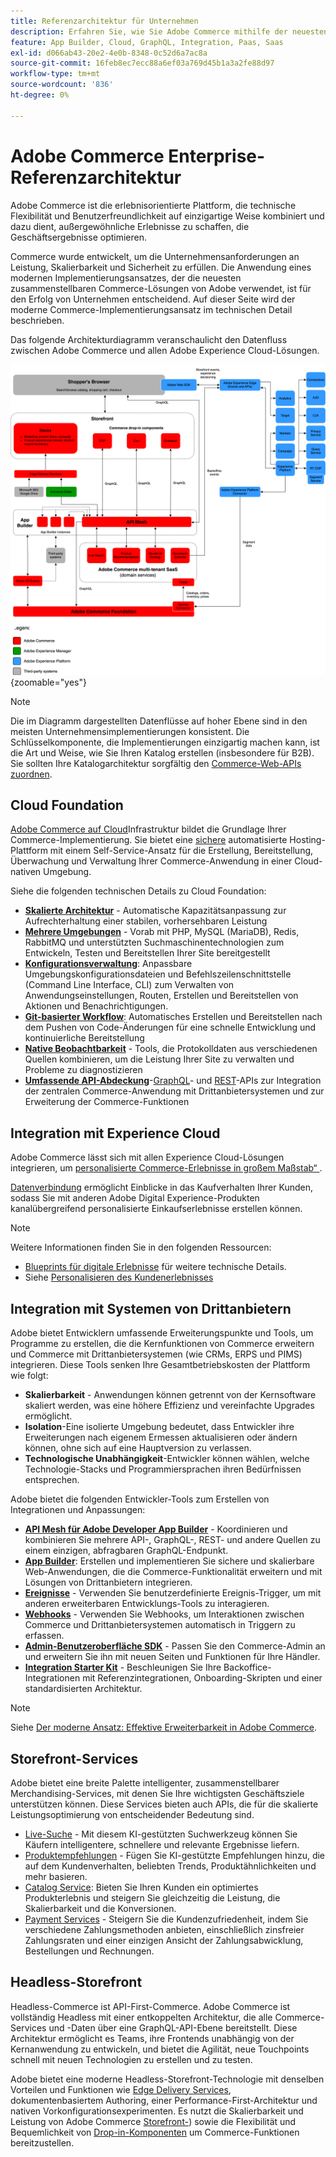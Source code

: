 ```yaml
---
title: Referenzarchitektur für Unternehmen
description: Erfahren Sie, wie Sie Adobe Commerce mithilfe der neuesten zusammensetzbaren Commerce-Technologie von Adobe implementieren.
feature: App Builder, Cloud, GraphQL, Integration, Paas, Saas
exl-id: d066ab43-20e2-4e0b-8348-0c52d6a7ac8a
source-git-commit: 16feb8ec7ecc88a6ef03a769d45b1a3a2fe88d97
workflow-type: tm+mt
source-wordcount: '836'
ht-degree: 0%

---
```


# Adobe Commerce Enterprise-Referenzarchitektur

Adobe Commerce ist die erlebnisorientierte Plattform, die technische Flexibilität und Benutzerfreundlichkeit auf einzigartige Weise kombiniert und dazu dient, außergewöhnliche Erlebnisse zu schaffen, die Geschäftsergebnisse optimieren.

Commerce wurde entwickelt, um die Unternehmensanforderungen an Leistung, Skalierbarkeit und Sicherheit zu erfüllen. Die Anwendung eines modernen Implementierungsansatzes, der die neuesten zusammenstellbaren Commerce-Lösungen von Adobe verwendet, ist für den Erfolg von Unternehmen entscheidend. Auf dieser Seite wird der moderne Commerce-Implementierungsansatz im technischen Detail beschrieben.

Das folgende Architekturdiagramm veranschaulicht den Datenfluss zwischen Adobe Commerce und allen Adobe Experience Cloud-Lösungen.

![Architekturdiagramm, das zeigt, wie Adobe Commerce eine Verbindung zu Experience Cloud-Lösungen herstellt](../../assets/playbooks/commerce-architecture-v3.svg){zoomable="yes"}

>[!NOTE]
>
>Die im Diagramm dargestellten Datenflüsse auf hoher Ebene sind in den meisten Unternehmensimplementierungen konsistent. Die Schlüsselkomponente, die Implementierungen einzigartig machen kann, ist die Art und Weise, wie Sie Ihren Katalog erstellen (insbesondere für B2B). Sie sollten Ihre Katalogarchitektur sorgfältig den [Commerce-Web-APIs zuordnen](https://developer.adobe.com/commerce/webapi/get-started/).

## Cloud Foundation

[Adobe Commerce auf Cloud](https://experienceleague.adobe.com/de/docs/commerce-cloud-service/user-guide/overview)Infrastruktur bildet die Grundlage Ihrer Commerce-Implementierung. Sie bietet eine [sichere](../../security-and-compliance/shared-responsibility.md) automatisierte Hosting-Plattform mit einem Self-Service-Ansatz für die Erstellung, Bereitstellung, Überwachung und Verwaltung Ihrer Commerce-Anwendung in einer Cloud-nativen Umgebung.

Siehe die folgenden technischen Details zu Cloud Foundation:

- [**Skalierte Architektur**](https://experienceleague.adobe.com/de/docs/commerce-cloud-service/user-guide/architecture/scaled-architecture) - Automatische Kapazitätsanpassung zur Aufrechterhaltung einer stabilen, vorhersehbaren Leistung
- [**Mehrere Umgebungen**](https://experienceleague.adobe.com/de/docs/commerce-cloud-service/user-guide/architecture/pro-architecture) - Vorab mit PHP, MySQL (MariaDB), Redis, RabbitMQ und unterstützten Suchmaschinentechnologien zum Entwickeln, Testen und Bereitstellen Ihrer Site bereitgestellt
- [**Konfigurationsverwaltung**](https://experienceleague.adobe.com/de/docs/commerce-cloud-service/user-guide/configure/overview): Anpassbare Umgebungskonfigurationsdateien und Befehlszeilenschnittstelle (Command Line Interface, CLI) zum Verwalten von Anwendungseinstellungen, Routen, Erstellen und Bereitstellen von Aktionen und Benachrichtigungen.
- [**Git-basierter Workflow**](https://experienceleague.adobe.com/de/docs/commerce-cloud-service/user-guide/architecture/pro-develop-deploy-workflow): Automatisches Erstellen und Bereitstellen nach dem Pushen von Code-Änderungen für eine schnelle Entwicklung und kontinuierliche Bereitstellung
- [**Native Beobachtbarkeit**](https://experienceleague.adobe.com/de/docs/commerce-cloud-service/user-guide/monitor/performance) - Tools, die Protokolldaten aus verschiedenen Quellen kombinieren, um die Leistung Ihrer Site zu verwalten und Probleme zu diagnostizieren
- [**Umfassende API-Abdeckung**](https://developer.adobe.com/commerce/webapi/get-started/)-[GraphQL](https://developer.adobe.com/commerce/webapi/graphql/)- und [REST](https://developer.adobe.com/commerce/webapi/rest)-APIs zur Integration der zentralen Commerce-Anwendung mit Drittanbietersystemen und zur Erweiterung der Commerce-Funktionen

## Integration mit Experience Cloud

Adobe Commerce lässt sich mit allen Experience Cloud-Lösungen integrieren, um [personalisierte Commerce-Erlebnisse in großem Maßstab“ ](https://experienceleague.adobe.com/de/docs/commerce-admin/customers/customers-menu/personalize-scale#customers-menu).

[Datenverbindung](https://experienceleague.adobe.com/de/docs/commerce/data-connection/overview) ermöglicht Einblicke in das Kaufverhalten Ihrer Kunden, sodass Sie mit anderen Adobe Digital Experience-Produkten kanalübergreifend personalisierte Einkaufserlebnisse erstellen können.

>[!NOTE]
>
>Weitere Informationen finden Sie in den folgenden Ressourcen:
>
>- [Blueprints für digitale Erlebnisse](https://experienceleague.adobe.com/de/docs/blueprints-learn/architecture/overview) für weitere technische Details.
>- Siehe [Personalisieren des Kundenerlebnisses](https://experienceleague.adobe.com/de/docs/events/the-skill-exchange-recordings/commerce/aug2024/personalization)


## Integration mit Systemen von Drittanbietern

Adobe bietet Entwicklern umfassende Erweiterungspunkte und Tools, um Programme zu erstellen, die die Kernfunktionen von Commerce erweitern und Commerce mit Drittanbietersystemen (wie CRMs, ERPS und PIMS) integrieren. Diese Tools senken Ihre Gesamtbetriebskosten der Plattform wie folgt:

- **Skalierbarkeit** - Anwendungen können getrennt von der Kernsoftware skaliert werden, was eine höhere Effizienz und vereinfachte Upgrades ermöglicht.
- **Isolation**-Eine isolierte Umgebung bedeutet, dass Entwickler ihre Erweiterungen nach eigenem Ermessen aktualisieren oder ändern können, ohne sich auf eine Hauptversion zu verlassen.
- **Technologische Unabhängigkeit**-Entwickler können wählen, welche Technologie-Stacks und Programmiersprachen ihren Bedürfnissen entsprechen.

Adobe bietet die folgenden Entwickler-Tools zum Erstellen von Integrationen und Anpassungen:

- [**API Mesh für Adobe Developer App Builder**](https://developer.adobe.com/graphql-mesh-gateway/) - Koordinieren und kombinieren Sie mehrere API-, GraphQL-, REST- und andere Quellen zu einem einzigen, abfragbaren GraphQL-Endpunkt.
- [**App Builder**](https://developer.adobe.com/app-builder/docs/overview/): Erstellen und implementieren Sie sichere und skalierbare Web-Anwendungen, die die Commerce-Funktionalität erweitern und mit Lösungen von Drittanbietern integrieren.
- [**Ereignisse**](https://developer.adobe.com/commerce/extensibility/events/) - Verwenden Sie benutzerdefinierte Ereignis-Trigger, um mit anderen erweiterbaren Entwicklungs-Tools zu interagieren.
- [**Webhooks**](https://developer.adobe.com/commerce/extensibility/webhooks/) - Verwenden Sie Webhooks, um Interaktionen zwischen Commerce und Drittanbietersystemen automatisch in Triggern zu erfassen.
- [**Admin-Benutzeroberfläche SDK**](https://developer.adobe.com/commerce/extensibility/admin-ui-sdk/) - Passen Sie den Commerce-Admin an und erweitern Sie ihn mit neuen Seiten und Funktionen für Ihre Händler.
- [**Integration Starter Kit**](https://developer.adobe.com/commerce/extensibility/starter-kit/) - Beschleunigen Sie Ihre Backoffice-Integrationen mit Referenzintegrationen, Onboarding-Skripten und einer standardisierten Architektur.

>[!NOTE]
>
>Siehe [Der moderne Ansatz: Effektive Erweiterbarkeit in Adobe Commerce](https://experienceleague.adobe.com/de/docs/events/the-skill-exchange-recordings/commerce/aug2024/extensibility).

## Storefront-Services

Adobe bietet eine breite Palette intelligenter, zusammenstellbarer Merchandising-Services, mit denen Sie Ihre wichtigsten Geschäftsziele unterstützen können. Diese Services bieten auch APIs, die für die skalierte Leistungsoptimierung von entscheidender Bedeutung sind.

- [Live-Suche](https://experienceleague.adobe.com/de/docs/commerce/live-search/overview) - Mit diesem KI-gestützten Suchwerkzeug können Sie Käufern intelligentere, schnellere und relevante Ergebnisse liefern.
- [Produktempfehlungen](https://experienceleague.adobe.com/de/docs/commerce/product-recommendations/overview) - Fügen Sie KI-gestützte Empfehlungen hinzu, die auf dem Kundenverhalten, beliebten Trends, Produktähnlichkeiten und mehr basieren.
- [Catalog Service](https://experienceleague.adobe.com/de/docs/commerce/catalog-service/guide-overview): Bieten Sie Ihren Kunden ein optimiertes Produkterlebnis und steigern Sie gleichzeitig die Leistung, die Skalierbarkeit und die Konversionen.
- [Payment Services](https://experienceleague.adobe.com/de/docs/commerce/payment-services/guide-overview) - Steigern Sie die Kundenzufriedenheit, indem Sie verschiedene Zahlungsmethoden anbieten, einschließlich zinsfreier Zahlungsraten und einer einzigen Ansicht der Zahlungsabwicklung, Bestellungen und Rechnungen.

## Headless-Storefront

Headless-Commerce ist API-First-Commerce. Adobe Commerce ist vollständig Headless mit einer entkoppelten Architektur, die alle Commerce-Services und -Daten über eine GraphQL-API-Ebene bereitstellt. Diese Architektur ermöglicht es Teams, ihre Frontends unabhängig von der Kernanwendung zu entwickeln, und bietet die Agilität, neue Touchpoints schnell mit neuen Technologien zu erstellen und zu testen.

Adobe bietet eine moderne Headless-Storefront-Technologie mit denselben Vorteilen und Funktionen wie [Edge Delivery Services](https://www.aem.live/home), dokumentenbasiertem Authoring, einer Performance-First-Architektur und nativen Vorkonfigurationsexperimenten. Es nutzt die Skalierbarkeit und Leistung von Adobe Commerce [Storefront-](#storefront-services)) sowie die Flexibilität und Bequemlichkeit von [Drop-in-Komponenten](https://experienceleague.adobe.com/developer/commerce/storefront/?lang=de) um Commerce-Funktionen bereitzustellen.

